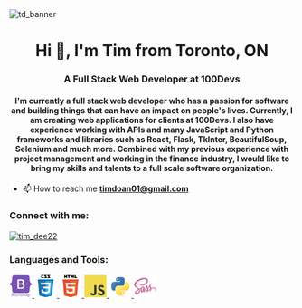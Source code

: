 <img width="979" alt="td_banner" src="https://user-images.githubusercontent.com/95662248/189301668-b9e2b487-5740-451a-a912-37f945d06061.png">
<h1 align="center">Hi 👋, I'm Tim from Toronto, ON</h1>
<h3 align="center">A Full Stack Web Developer at 100Devs</h3>
<h4 align="center">I'm currently a full stack web developer who has a passion for software and building things that can have an impact on people's lives. Currently, I am creating web applications for clients at 100Devs. I also have experience working with APIs and many JavaScript and Python frameworks and libraries such as React, Flask, TkInter, BeautifulSoup, Selenium and much more. Combined with my previous experience with project management and working in the finance industry, I would like to bring my skills and talents to a full scale software organization.</h4>

- 📫 How to reach me **timdoan01@gmail.com**

<h3 align="left">Connect with me:</h3>
<p align="left">
<a href="https://twitter.com/tim_dee22" target="blank"><img align="center" src="https://raw.githubusercontent.com/rahuldkjain/github-profile-readme-generator/master/src/images/icons/Social/twitter.svg" alt="tim_dee22" height="30" width="40" /></a>
</p>

<h3 align="left">Languages and Tools:</h3>
<p align="left"> <a href="https://getbootstrap.com" target="_blank" rel="noreferrer"> <img src="https://raw.githubusercontent.com/devicons/devicon/master/icons/bootstrap/bootstrap-plain-wordmark.svg" alt="bootstrap" width="40" height="40"/> </a> <a href="https://www.w3schools.com/css/" target="_blank" rel="noreferrer"> <img src="https://raw.githubusercontent.com/devicons/devicon/master/icons/css3/css3-original-wordmark.svg" alt="css3" width="40" height="40"/> </a> <a href="https://www.w3.org/html/" target="_blank" rel="noreferrer"> <img src="https://raw.githubusercontent.com/devicons/devicon/master/icons/html5/html5-original-wordmark.svg" alt="html5" width="40" height="40"/> </a> <a href="https://developer.mozilla.org/en-US/docs/Web/JavaScript" target="_blank" rel="noreferrer"> <img src="https://raw.githubusercontent.com/devicons/devicon/master/icons/javascript/javascript-original.svg" alt="javascript" width="40" height="40"/> </a> <a href="https://www.python.org" target="_blank" rel="noreferrer"> <img src="https://raw.githubusercontent.com/devicons/devicon/master/icons/python/python-original.svg" alt="python" width="40" height="40"/> </a> <a href="https://sass-lang.com" target="_blank" rel="noreferrer"> <img src="https://raw.githubusercontent.com/devicons/devicon/master/icons/sass/sass-original.svg" alt="sass" width="40" height="40"/> </a> </p>
